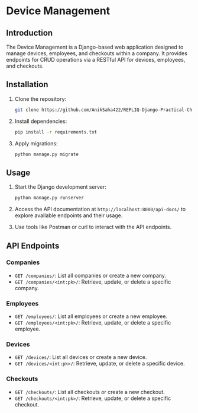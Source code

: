 # Device Management

## Introduction
The Device Management is a Django-based web application designed to manage devices, employees, and checkouts within a company. It provides endpoints for CRUD operations via a RESTful API for devices, employees, and checkouts.

## Installation
1. Clone the repository:
    ```bash
    git clone https://github.com/AnikSaha422/REPLIQ-Django-Practical-Challenge.git
    ```

2. Install dependencies:
    ```bash
    pip install -r requirements.txt
    ```

3. Apply migrations:
    ```bash
    python manage.py migrate
    ```

## Usage
1. Start the Django development server:
    ```bash
    python manage.py runserver
    ```

2. Access the API documentation at `http://localhost:8000/api-docs/` to explore available endpoints and their usage.

3. Use tools like Postman or curl to interact with the API endpoints.

## API Endpoints
### Companies
- `GET /companies/`: List all companies or create a new company.
- `GET /companies/<int:pk>/`: Retrieve, update, or delete a specific company.

### Employees
- `GET /employees/`: List all employees or create a new employee.
- `GET /employees/<int:pk>/`: Retrieve, update, or delete a specific employee.

### Devices
- `GET /devices/`: List all devices or create a new device.
- `GET /devices/<int:pk>/`: Retrieve, update, or delete a specific device.

### Checkouts
- `GET /checkouts/`: List all checkouts or create a new checkout.
- `GET /checkouts/<int:pk>/`: Retrieve, update, or delete a specific checkout.


